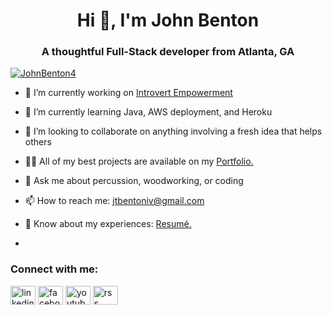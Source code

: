 <h1 align="center">Hi 👋, I'm John Benton</h1>
<h3 align="center">A thoughtful Full-Stack developer from Atlanta, GA</h3>

<p align="left"> <a href="https://github.com/JohnBenton4/github-profile-trophy"><img src="https://github-profile-trophy.vercel.app/?username=JohnBenton4" alt="JohnBenton4" /></a> </p>

- 🔭 I’m currently working on <a href="https://github.com/JohnBenton4/Introvert-Empowerment"> Introvert Empowerment</a>

- 🌱 I’m currently learning Java, AWS deployment, and Heroku

- 👯 I’m looking to collaborate on anything involving a fresh idea that helps others

<!-- - 🤝 I’m looking for help with 
 -->
- 👨‍💻 All of my best projects are available on my <a href="https://john-b-portfolio.netlify.app/"> Portfolio.</a>

- 💬 Ask me about percussion, woodworking, or coding

- 📫 How to reach me: jtbentoniv@gmail.com

- 📄 Know about my experiences: <a href="https://john-b-portfolio.netlify.app/resume/resume.html"> Resumé.</a>
- 

<!-- - ⚡ Fun fact: 
 -->
<p align="left">
<h3 align="left">Connect with me:</h3>
<a href="https://www.linkedin.com/in/john-benton/" target="blank"><img align="center" src="https://cdn.jsdelivr.net/npm/simple-icons@3.0.1/icons/linkedin.svg" alt="linkedin username" height="30" width="40" /></a>
<a href="https://www.facebook.com/john.benton.587606/" target="blank"><img align="center" src="https://cdn.jsdelivr.net/npm/simple-icons@3.0.1/icons/facebook.svg" alt="facebook username" height="30" width="40" /></a>
<!-- <a href="https://instagram.com/instagram usrname" target="blank"><img align="center" src="https://cdn.jsdelivr.net/npm/simple-icons@3.0.1/icons/instagram.svg" alt="instagram usrname" height="30" width="40" /></a> -->
<a href="https://www.youtube.com/channel/UCWXUIoHNKu2nEYreFEVNc7w" target="blank"><img align="center" src="https://cdn.jsdelivr.net/npm/simple-icons@3.0.1/icons/youtube.svg" alt="youtube channel name" height="30" width="40" /></a>
<a href="https://github.com/JohnBenton4" target="blank"><img align="center" src="https://cdn.jsdelivr.net/npm/simple-icons@3.0.1/icons/rss.svg" alt="rss feed url" height="30" width="40" /></a>
</p>
